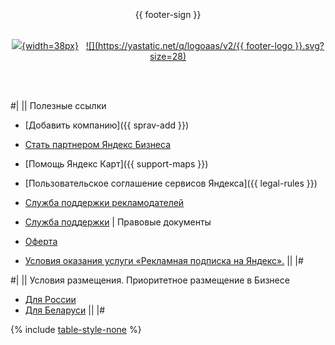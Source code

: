<div width="100%" align="center"> 
<br><br><br>
{{ footer-sign }}
<br>
<br>

[![](https://priority.s3.yandex.net/0.0.3249-boost/public/favicon.png){width=38px}](https://yandex.ru/sprav/companies/)   [![](https://yastatic.net/q/logoaas/v2/{{ footer-logo }}.svg?size=28)](https://yandex.ru/sprav/companies/)

</div>

<br>
<br>

<div class="table-style-none">

#|
||
Полезные ссылки

- [Добавить компанию]({{ sprav-add }})
- [Стать партнером Яндекс Бизнеса](https://yandex.ru/promo/sprav-partner)
- [Помощь Яндекс Карт]({{ support-maps }})
- [Пользовательское соглашение сервисов Яндекса]({{ legal-rules }})
- [Служба поддержки рекламодателей](https://yandex.ru/support/business-priority/troubleshooting/favplacement.html)
- [Служба поддержки](https://yandex.ru/support2/business-feedback/ru/)
|
Правовые документы

- [Оферта](https://yandex.ru/legal/oferta_geo/)
- [Условия оказания услуги «Рекламная подписка на Яндекс».](https://yandex.ru/legal/advertising_subscription/)
||
|#

#|
||
Условия размещения. Приоритетное размещение в Бизнесе

- [Для России](https://yandex.ru/legal/directory_conditions/)
- [Для Беларуси](https://yandex.by/legal/directory_conditions/)
||
|#

</div>

{% include [table-style-none](table-style-none.md) %}
